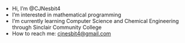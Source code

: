 -  Hi, I’m @CJNesbit4
-  I’m interested in mathematical programming
-  I’m currently learning Computer Science and Chemical Engineering through Sinclair Community College
-  How to reach me: cjnesbit4@gmail.com

<!---
CJNesbit4/CJNesbit4 is a ✨ special ✨ repository because its `README.md` (this file) appears on your GitHub profile.
You can click the Preview link to take a look at your changes.
--->
